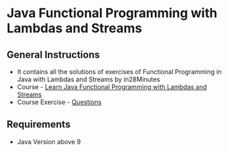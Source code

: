 # Java Functional Programming with Lambdas and Streams
## General Instructions
* It contains all the solutions of exercises of Functional Programming in Java with Lambdas and Streams by in28Minutes
* Course - [Learn Java Functional Programming with Lambdas and Streams](https://www.udemy.com/course/functional-programming-with-java/)
* Course Exercise - [Questions](https://github.com/abhinavg916/java-functional-programming/blob/master/Exercises.md)

## Requirements
* Java Version above 9
